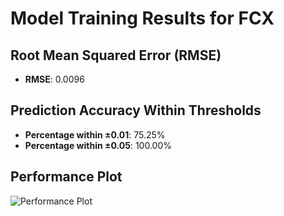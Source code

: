 # Model Training Results for FCX

## Root Mean Squared Error (RMSE)
- **RMSE**: 0.0096

## Prediction Accuracy Within Thresholds
- **Percentage within ±0.01**: 75.25%
- **Percentage within ±0.05**: 100.00%

## Performance Plot
![Performance Plot](../imgs/FCX.png)
